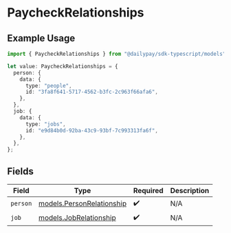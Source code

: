 # PaycheckRelationships

## Example Usage

```typescript
import { PaycheckRelationships } from "@dailypay/sdk-typescript/models";

let value: PaycheckRelationships = {
  person: {
    data: {
      type: "people",
      id: "3fa8f641-5717-4562-b3fc-2c963f66afa6",
    },
  },
  job: {
    data: {
      type: "jobs",
      id: "e9d84b0d-92ba-43c9-93bf-7c993313fa6f",
    },
  },
};
```

## Fields

| Field                                                        | Type                                                         | Required                                                     | Description                                                  |
| ------------------------------------------------------------ | ------------------------------------------------------------ | ------------------------------------------------------------ | ------------------------------------------------------------ |
| `person`                                                     | [models.PersonRelationship](../models/personrelationship.md) | :heavy_check_mark:                                           | N/A                                                          |
| `job`                                                        | [models.JobRelationship](../models/jobrelationship.md)       | :heavy_check_mark:                                           | N/A                                                          |